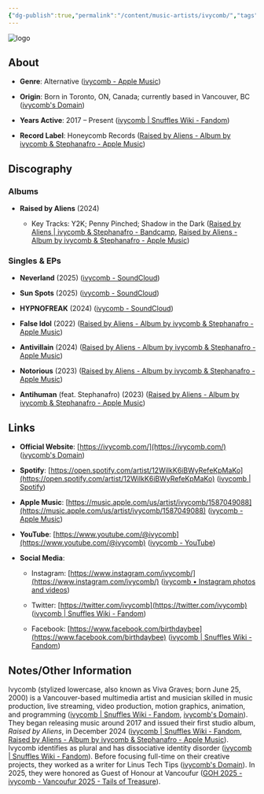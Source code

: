 ```yaml
---
{"dg-publish":true,"permalink":"/content/music-artists/ivycomb/","tags":["#MusicArtist"],"noteIcon":"","created":"2025-04-28T16:45:25.492+02:00","updated":"2025-04-28T17:00:35.939+02:00"}
---
```



<img src="/img/MALOGO/Ivycomblogo.jpg" alt="logo" class="round-img round-img-100">

## About

- **Genre**: Alternative ([ivycomb - Apple Music](https://music.apple.com/us/artist/ivycomb/1587049088?utm_source=chatgpt.com))
    
- **Origin**: Born in Toronto, ON, Canada; currently based in Vancouver, BC ([ivycomb's Domain](https://ivycomb.com/?utm_source=chatgpt.com))
    
- **Years Active**: 2017 – Present ([ivycomb | Snuffles Wiki - Fandom](https://snuffles.fandom.com/wiki/Ivycomb?utm_source=chatgpt.com))
    
- **Record Label**: Honeycomb Records ([Raised by Aliens - Album by ivycomb & Stephanafro - Apple Music](https://music.apple.com/us/album/raised-by-aliens/1784159895?utm_source=chatgpt.com))

## Discography

### Albums

- **Raised by Aliens** (2024)
    
    - Key Tracks: Y2K; Penny Pinched; Shadow in the Dark ([Raised by Aliens | ivycomb & Stephanafro - Bandcamp](https://ivycomb.bandcamp.com/album/raised-by-aliens?utm_source=chatgpt.com), [Raised by Aliens - Album by ivycomb & Stephanafro - Apple Music](https://music.apple.com/us/album/raised-by-aliens/1784159895?utm_source=chatgpt.com))
        

### Singles & EPs

- **Neverland** (2025) ([ivycomb - SoundCloud](https://soundcloud.com/ivycomb?utm_source=chatgpt.com))
    
- **Sun Spots** (2025) ([ivycomb - SoundCloud](https://soundcloud.com/ivycomb?utm_source=chatgpt.com))
    
- **HYPNOFREAK** (2024) ([ivycomb - SoundCloud](https://soundcloud.com/ivycomb?utm_source=chatgpt.com))
    
- **False Idol** (2022) ([Raised by Aliens - Album by ivycomb & Stephanafro - Apple Music](https://music.apple.com/us/album/raised-by-aliens/1784159895?utm_source=chatgpt.com))
    
- **Antivillain** (2024) ([Raised by Aliens - Album by ivycomb & Stephanafro - Apple Music](https://music.apple.com/us/album/raised-by-aliens/1784159895?utm_source=chatgpt.com))
    
- **Notorious** (2023) ([Raised by Aliens - Album by ivycomb & Stephanafro - Apple Music](https://music.apple.com/us/album/raised-by-aliens/1784159895?utm_source=chatgpt.com))
    
- **Antihuman** (feat. Stephanafro) (2023) ([Raised by Aliens - Album by ivycomb & Stephanafro - Apple Music](https://music.apple.com/us/album/raised-by-aliens/1784159895?utm_source=chatgpt.com))
    

## Links

- **Official Website**: [https://ivycomb.com/](https://ivycomb.com/) ([ivycomb's Domain](https://ivycomb.com/?utm_source=chatgpt.com))
    
- **Spotify**: [https://open.spotify.com/artist/12WiIkK6iBWyRefeKpMaKo](https://open.spotify.com/artist/12WiIkK6iBWyRefeKpMaKo) ([ivycomb | Spotify](https://open.spotify.com/artist/12WiIkK6iBWyRefeKpMaKo?utm_source=chatgpt.com))
    
- **Apple Music**: [https://music.apple.com/us/artist/ivycomb/1587049088](https://music.apple.com/us/artist/ivycomb/1587049088) ([ivycomb - Apple Music](https://music.apple.com/us/artist/ivycomb/1587049088?utm_source=chatgpt.com))
    
- **YouTube**: [https://www.youtube.com/@ivycomb](https://www.youtube.com/@ivycomb) ([ivycomb - YouTube](https://www.youtube.com/%40ivycomb?utm_source=chatgpt.com))
    
- **Social Media**:
    
    - Instagram: [https://www.instagram.com/ivycomb/](https://www.instagram.com/ivycomb/) ([ivycomb • Instagram photos and videos](https://www.instagram.com/ivycomb/?hl=en&utm_source=chatgpt.com))
        
    - Twitter: [https://twitter.com/ivycomb](https://twitter.com/ivycomb) ([ivycomb | Snuffles Wiki - Fandom](https://snuffles.fandom.com/wiki/Ivycomb?utm_source=chatgpt.com))
        
    - Facebook: [https://www.facebook.com/birthdaybee](https://www.facebook.com/birthdaybee) ([ivycomb | Snuffles Wiki - Fandom](https://snuffles.fandom.com/wiki/Ivycomb?utm_source=chatgpt.com))
        

## Notes/Other Information

Ivycomb (stylized lowercase, also known as Viva Graves; born June 25, 2000) is a Vancouver-based multimedia artist and musician skilled in music production, live streaming, video production, motion graphics, animation, and programming ([ivycomb | Snuffles Wiki - Fandom](https://snuffles.fandom.com/wiki/Ivycomb?utm_source=chatgpt.com), [ivycomb's Domain](https://ivycomb.com/?utm_source=chatgpt.com)). They began releasing music around 2017 and issued their first studio album, _Raised by Aliens_, in December 2024 ([ivycomb | Snuffles Wiki - Fandom](https://snuffles.fandom.com/wiki/Ivycomb?utm_source=chatgpt.com), [Raised by Aliens - Album by ivycomb & Stephanafro - Apple Music](https://music.apple.com/us/album/raised-by-aliens/1784159895?utm_source=chatgpt.com)). Ivycomb identifies as plural and has dissociative identity disorder ([ivycomb | Snuffles Wiki - Fandom](https://snuffles.fandom.com/wiki/Ivycomb?utm_source=chatgpt.com)). Before focusing full-time on their creative projects, they worked as a writer for Linus Tech Tips ([ivycomb's Domain](https://ivycomb.com/?utm_source=chatgpt.com)). In 2025, they were honored as Guest of Honour at Vancoufur ([GOH 2025 - ivycomb - Vancoufur 2025 - Tails of Treasure](https://vancoufur.org/goh-2025-ivycomb/?utm_source=chatgpt.com)).